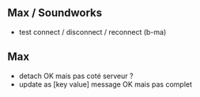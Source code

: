 ## Max / Soundworks

- test connect / disconnect / reconnect (b-ma)

## Max

- detach OK mais pas coté serveur ?
- update as [key value] message OK mais pas complet